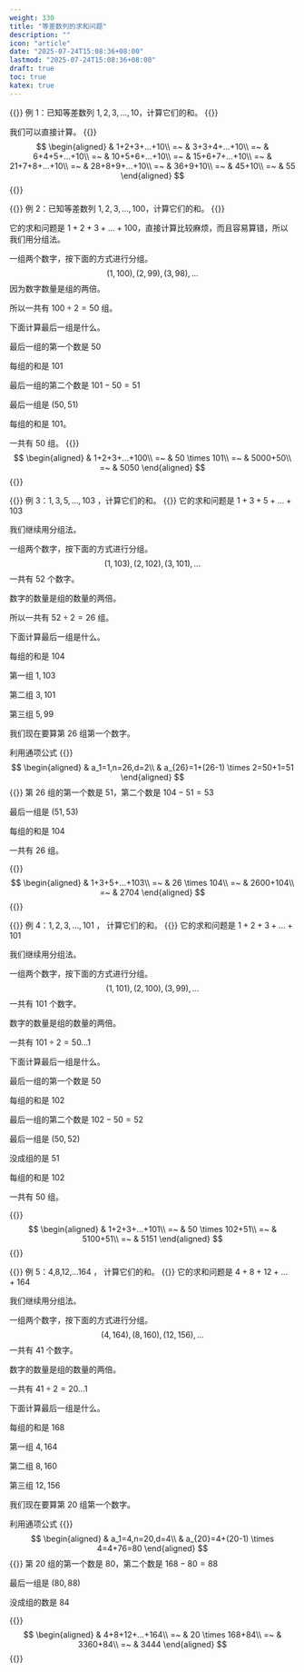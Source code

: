 ```yaml
---
weight: 330
title: "等差数列的求和问题"
description: ""
icon: "article"
date: "2025-07-24T15:08:36+08:00"
lastmod: "2025-07-24T15:08:36+08:00"
draft: true
toc: true
katex: true
---
```


{{<alert context="primary">}}
例 1：已知等差数列 $1,2,3,...,10$，计算它们的和。
{{</alert>}}

我们可以直接计算。
{{<katex>}}
$$
\begin{aligned}
& 1+2+3+...+10\\
=~ & 3+3+4+...+10\\
=~ & 6+4+5+...+10\\
=~ & 10+5+6+...+10\\
=~ & 15+6+7+...+10\\
=~ & 21+7+8+...+10\\
=~ & 28+8+9+...+10\\
=~ & 36+9+10\\
=~ & 45+10\\
=~ & 55
\end{aligned}
$$
{{</katex>}}

{{<alert context="primary">}}
例 2：已知等差数列 $1,2,3,...,100$，计算它们的和。
{{</alert>}}

它的求和问题是 $1+2+3+...+100$，直接计算比较麻烦，而且容易算错，所以我们用分组法。

一组两个数字，按下面的方式进行分组。
$$
(1,100),(2,99),(3,98),...
$$
因为数字数量是组的两倍。

所以一共有 $100 \div 2=50$ 组。

下面计算最后一组是什么。

最后一组的第一个数是 $50$

每组的和是 $101$

最后一组的第二个数是 $101-50=51$

最后一组是 $(50,51)$

每组的和是 $101$。

一共有 $50$ 组。
{{<katex>}}
$$
\begin{aligned}
& 1+2+3+...+100\\
=~ & 50 \times 101\\
=~ & 5000+50\\
=~ & 5050
\end{aligned}
$$
{{</katex>}}

{{<alert context="primary">}}
例 3：$1,3,5,...,103$ ，计算它们的和。
{{</alert>}}
它的求和问题是 $1+3+5+...+103$

我们继续用分组法。

一组两个数字，按下面的方式进行分组。
$$
(1,103),(2,102),(3,101),...
$$
一共有 $52$ 个数字。

数字的数量是组的数量的两倍。

所以一共有 $52 \div 2=26$ 组。

下面计算最后一组是什么。

每组的和是 $104$

第一组 $1,103$

第二组 $3,101$

第三组 $5,99$

我们现在要算第 $26$ 组第一个数字。

利用通项公式
{{<katex>}}
$$
\begin{aligned}
& a_1=1,n=26,d=2\\
& a_{26}=1+(26-1) \times 2=50+1=51
\end{aligned}
$$
{{</katex>}}
第 $26$ 组的第一个数是 $51$，第二个数是 $104-51=53$

最后一组是 $(51,53)$

每组的和是 $104$

一共有 $26$ 组。

{{<katex>}}
$$
\begin{aligned}
& 1+3+5+...+103\\
=~ & 26 \times 104\\ 
=~ & 2600+104\\
=~ & 2704
\end{aligned}
$$
{{</katex>}}

{{<alert context="primary">}}
例 4：$1,2,3,...,101$ ， 计算它们的和。
{{</alert>}}
它的求和问题是 $1+2+3+...+101$

我们继续用分组法。

一组两个数字，按下面的方式进行分组。
$$
(1,101),(2,100),(3,99),...
$$
一共有 $101$ 个数字。

数字的数量是组的数量的两倍。

一共有 $101 \div 2=50...1$

下面计算最后一组是什么。

最后一组的第一个数是 $50$

每组的和是 $102$

最后一组的第二个数是 $102-50=52$

最后一组是 $(50,52)$

没成组的是 $51$

每组的和是 $102$

一共有 $50$ 组。

{{<katex>}}
$$
\begin{aligned}
& 1+2+3+...+101\\
=~ & 50 \times 102+51\\
=~ & 5100+51\\
=~ & 5151
\end{aligned}
$$
{{</katex>}}

{{<alert context="primary">}}
例 5：4,8,12,...164 ， 计算它们的和。
{{</alert>}}
它的求和问题是 $4+8+12+...+164$

我们继续用分组法。

一组两个数字，按下面的方式进行分组。
$$
(4,164),(8,160),(12,156),...
$$
一共有 $41$ 个数字。

数字的数量是组的数量的两倍。

一共有 $41 \div 2=20...1$

下面计算最后一组是什么。

每组的和是 $168$

第一组 $4,164$

第二组 $8,160$

第三组 $12,156$

我们现在要算第 $20$ 组第一个数字。

利用通项公式
{{<katex>}}
$$
\begin{aligned}
& a_1=4,n=20,d=4\\
& a_{20}=4+(20-1) \times 4=4+76=80
\end{aligned}
$$
{{</katex>}}
第 $20$ 组的第一个数是 $80$，第二个数是 $168-80=88$

最后一组是 $(80,88)$

没成组的数是 $84$

{{<katex>}}
$$
\begin{aligned}
& 4+8+12+...+164\\
=~ & 20 \times 168+84\\
=~ & 3360+84\\
=~ & 3444
\end{aligned}
$$
{{</katex>}}

















































































































































































































